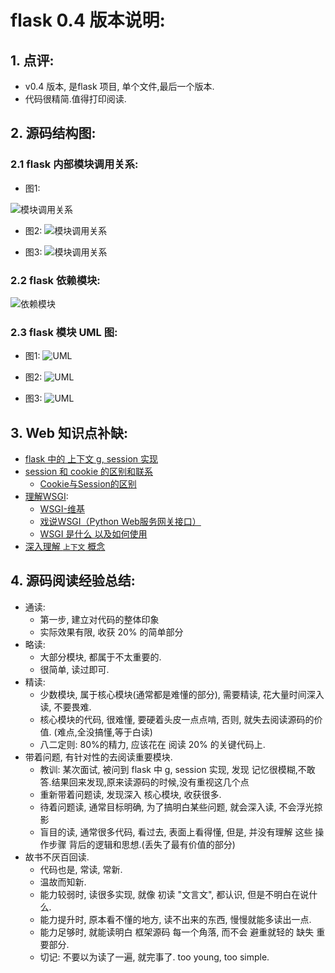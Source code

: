 
# flask 0.4 版本说明:

## 1. 点评:

- v0.4 版本, 是flask 项目, 单个文件,最后一个版本.
- 代码很精简.值得打印阅读.


## 2. 源码结构图:

### 2.1 flask 内部模块调用关系:

- 图1:

![模块调用关系](./images/Flask-ClusterCallInternal-01.png)

- 图2:
![模块调用关系](images/Flask-ClusterCallInternal-02.png)

- 图3:
![模块调用关系](images/Flask-ClusterCallInternal-03.png)


### 2.2  flask 依赖模块:

![依赖模块](images/Flask-Declaration.png)

### 2.3 flask 模块 UML 图:

- 图1:
![UML](images/Flask-UML-01.png)

- 图2:
![UML](images/Flask-UML-02.png)

- 图3:
![UML](images/Flask-UML-03.png)


## 3. Web 知识点补缺:

- [flask 中的 上下文 g, session 实现]()
- [session 和 cookie 的区别和联系]()
    - [Cookie与Session的区别](http://www.lai18.com/content/407204.html)
- [理解WSGI]():
    - [WSGI-维基](https://zh.wikipedia.org/wiki/Web%E6%9C%8D%E5%8A%A1%E5%99%A8%E7%BD%91%E5%85%B3%E6%8E%A5%E5%8F%A3)
    - [戏说WSGI（Python Web服务网关接口）](http://www.cnblogs.com/holbrook/archive/2012/02/25/2357337.html)
    - [WSGI 是什么 以及如何使用](http://zsl-oo7.blog.163.com/blog/static/353297032013111510441430/)
- [深入理解 `上下文` 概念]()


## 4. 源码阅读经验总结:

- 通读:
    - 第一步, 建立对代码的整体印象
    - 实际效果有限, 收获 20% 的简单部分
- 略读:
    - 大部分模块, 都属于不太重要的. 
    - 很简单, 读过即可.
- 精读:
    - 少数模块, 属于核心模块(通常都是难懂的部分), 需要精读, 花大量时间深入读, 不要畏难.
    - 核心模块的代码, 很难懂, 要硬着头皮一点点啃, 否则, 就失去阅读源码的价值. (难点,全没搞懂,等于白读)
    - 八二定则: 80%的精力, 应该花在 阅读 20% 的关键代码上.
- 带着问题, 有针对性的去阅读重要模块.
    - 教训: 某次面试, 被问到 flask 中 g, session 实现, 发现 记忆很模糊,不敢答.结果回来发现,原来读源码的时候,没有重视这几个点
    - 重新带着问题读, 发现深入 核心模块, 收获很多.
    - 待着问题读, 通常目标明确, 为了搞明白某些问题, 就会深入读, 不会浮光掠影
    - 盲目的读, 通常很多代码, 看过去, 表面上看得懂, 但是, 并没有理解 这些 操作步骤 背后的逻辑和思想.(丢失了最有价值的部分)
- 故书不厌百回读.
    - 代码也是, 常读, 常新.
    - 温故而知新.
    - 能力较弱时, 读很多实现, 就像 初读 "文言文", 都认识, 但是不明白在说什么.
    - 能力提升时, 原本看不懂的地方, 读不出来的东西, 慢慢就能多读出一点.
    - 能力足够时, 就能读明白 框架源码 每一个角落, 而不会 避重就轻的 缺失 重要部分.
    - 切记: 不要以为读了一遍, 就完事了. too young, too simple.
    
